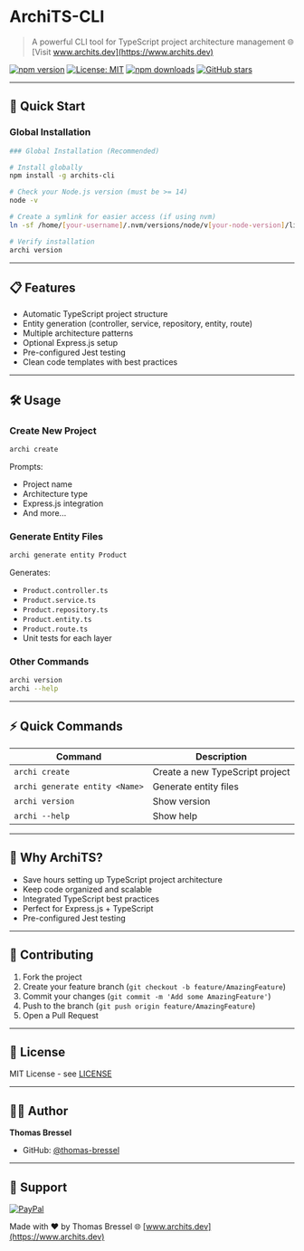 # ArchiTS-CLI

> A powerful CLI tool for TypeScript project architecture management
> 🌐 [Visit www.archits.dev](https://www.archits.dev)

[![npm version](https://badge.fury.io/js/archits-cli.svg)](https://badge.fury.io/js/archits-cli) [![License: MIT](https://img.shields.io/badge/License-MIT-yellow.svg)](https://opensource.org/licenses/MIT) [![npm downloads](https://img.shields.io/npm/dm/archits-cli.svg)](https://www.npmjs.com/package/archits-cli) [![GitHub stars](https://img.shields.io/github/stars/thomas-bressel/archi-ts-cli.svg)](https://github.com/thomas-bressel/archi-ts-cli/stargazers)

---

## 🚀 Quick Start

### Global Installation

```bash
### Global Installation (Recommended)

# Install globally
npm install -g archits-cli

# Check your Node.js version (must be >= 14)
node -v

# Create a symlink for easier access (if using nvm)
ln -sf /home/[your-username]/.nvm/versions/node/v[your-node-version]/lib/node_modules/archits-cli/bin/archits /home/[your-username]/.nvm/versions/node/v[your-node-version]/bin/archi

# Verify installation
archi version

```

---

## 📋 Features

* Automatic TypeScript project structure
* Entity generation (controller, service, repository, entity, route)
* Multiple architecture patterns
* Optional Express.js setup
* Pre-configured Jest testing
* Clean code templates with best practices

---

## 🛠️ Usage

### Create New Project

```bash
archi create
```

Prompts:

* Project name
* Architecture type
* Express.js integration
* And more...

### Generate Entity Files

```bash
archi generate entity Product
```

Generates:

* `Product.controller.ts`
* `Product.service.ts`
* `Product.repository.ts`
* `Product.entity.ts`
* `Product.route.ts`
* Unit tests for each layer

### Other Commands

```bash
archi version
archi --help
```

---

## ⚡ Quick Commands

| Command                        | Description                     |
| ------------------------------ | ------------------------------- |
| `archi create`                 | Create a new TypeScript project |
| `archi generate entity <Name>` | Generate entity files           |
| `archi version`                | Show version                    |
| `archi --help`                 | Show help                       |

---

## 🤔 Why ArchiTS?

* Save hours setting up TypeScript project architecture
* Keep code organized and scalable
* Integrated TypeScript best practices
* Perfect for Express.js + TypeScript
* Pre-configured Jest testing

---

## 🤝 Contributing

1. Fork the project
2. Create your feature branch (`git checkout -b feature/AmazingFeature`)
3. Commit your changes (`git commit -m 'Add some AmazingFeature'`)
4. Push to the branch (`git push origin feature/AmazingFeature`)
5. Open a Pull Request

---

## 📝 License

MIT License - see [LICENSE](https://github.com/thomas-bressel/archi-ts-cli/blob/main/LICENSE)

---

## 👨‍💻 Author

**Thomas Bressel**

* GitHub: [@thomas-bressel](https://github.com/thomas-bressel)

---

## 💖 Support

[![PayPal](https://img.shields.io/badge/PayPal-00457C?style=for-the-badge\&logo=paypal\&logoColor=white)](https://www.paypal.com/donate/?hosted_button_id=UMJGHGGV4YUHE)

Made with ❤️ by Thomas Bressel
🌐 [www.archits.dev](https://www.archits.dev)
